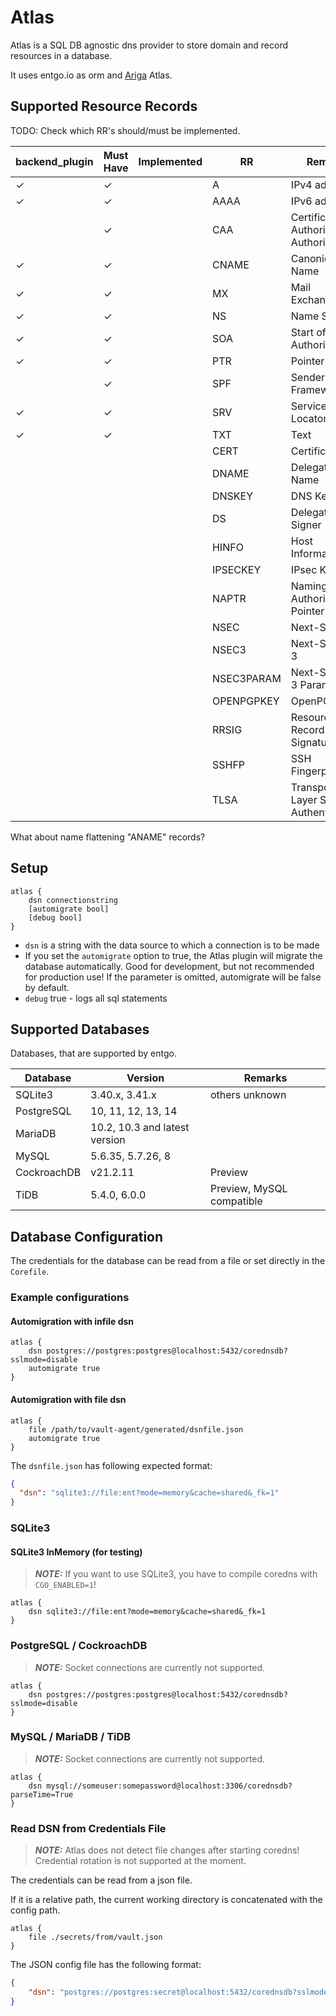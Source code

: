 # Atlas

Atlas is a SQL DB agnostic dns provider to store domain and record resources in a database.

It uses entgo.io as orm and [Ariga](https://ariga.io/) Atlas.

## Supported Resource Records

TODO: Check which RR's should/must be implemented.

| backend_plugin | Must Have | Implemented | RR         | Remark                                  |
| -------------- | --------- | ----------- | ---------- | --------------------------------------- |
| ✓              | ✓         |             | A          | IPv4 address                            |
| ✓              | ✓         |             | AAAA       | IPv6 address                            |
|                | ✓         |             | CAA        | Certification Authority Authorization   |
| ✓              | ✓         |             | CNAME      | Canonical Name                          |
| ✓              | ✓         |             | MX         | Mail Exchange                           |
| ✓              | ✓         |             | NS         | Name Server                             |
| ✓              | ✓         |             | SOA        | Start of Authority                      |
| ✓              | ✓         |             | PTR        | Pointer                                 |
|                | ✓         |             | SPF        | Sender Policy Framework                 |
| ✓              | ✓         |             | SRV        | Service Locator                         |
| ✓              | ✓         |             | TXT        | Text                                    |
|                |           |             | CERT       | Certificate                             |
|                |           |             | DNAME      | Delegation Name                         |
|                |           |             | DNSKEY     | DNS Key                                 |
|                |           |             | DS         | Delegation Signer                       |
|                |           |             | HINFO      | Host Information                        |
|                |           |             | IPSECKEY   | IPsec Key                               |
|                |           |             | NAPTR      | Naming Authority Pointer                |
|                |           |             | NSEC       | Next-Secure                             |
|                |           |             | NSEC3      | Next-Secure 3                           |
|                |           |             | NSEC3PARAM | Next-Secure 3 Parameters                |
|                |           |             | OPENPGPKEY | OpenPGP Key                             |
|                |           |             | RRSIG      | Resource Record Signature               |
|                |           |             | SSHFP      | SSH Fingerprint                         |
|                |           |             | TLSA       | Transport Layer Security Authentication |

What about name flattening "ANAME" records?

## Setup

```config
atlas {
    dsn connectionstring
    [automigrate bool]
    [debug bool]
}
```

- `dsn` is a string with the data source to which a connection is to be made
- If you set the `automigrate` option to true, the Atlas plugin will migrate the database automatically. Good for development, but not recommended for production use! If the parameter is omitted, automigrate will be false by default.
- `debug` true - logs all sql statements

## Supported Databases

Databases, that are supported by entgo.

| Database    | Version                       | Remarks                   |
| ----------- | ----------------------------- | ------------------------- |
| SQLite3     | 3.40.x, 3.41.x                | others unknown            |
| PostgreSQL  | 10, 11, 12, 13, 14            |                           |
| MariaDB     | 10.2, 10.3 and latest version |                           |
| MySQL       | 5.6.35, 5.7.26, 8             |                           |
| CockroachDB | v21.2.11                      | Preview                   |
| TiDB        | 5.4.0, 6.0.0                  | Preview, MySQL compatible |

## Database Configuration

The credentials for the database can be read from a file or set directly in the `Corefile`.

### Example configurations

#### Automigration with infile dsn

```config
atlas {
    dsn postgres://postgres:postgres@localhost:5432/corednsdb?sslmode=disable
    automigrate true
}
```

#### Automigration with file dsn

```config
atlas {
    file /path/to/vault-agent/generated/dsnfile.json
    automigrate true
}
```

The `dsnfile.json` has following expected format:

```json
{
  "dsn": "sqlite3://file:ent?mode=memory&cache=shared&_fk=1"
}
```

### SQLite3

#### SQLite3 InMemory (for testing)

> **_NOTE:_** If you want to use SQLite3, you have to compile coredns with `CGO_ENABLED=1`!

```config
atlas {
    dsn sqlite3://file:ent?mode=memory&cache=shared&_fk=1
}
```

### PostgreSQL / CockroachDB

> **_NOTE:_** Socket connections are currently not supported.

```config
atlas {
    dsn postgres://postgres:postgres@localhost:5432/corednsdb?sslmode=disable
}
```

### MySQL / MariaDB / TiDB

> **_NOTE:_** Socket connections are currently not supported.

```config
atlas {
    dsn mysql://someuser:somepassword@localhost:3306/corednsdb?parseTime=True
}
```

### Read DSN from Credentials File

> **_NOTE:_** Atlas does not detect file changes after starting coredns! Credential rotation is not supported at the moment.

The credentials can be read from a json file.

If it is a relative path, the current working directory is concatenated with the config path.

```config
atlas {
    file ./secrets/from/vault.json
}
```

The JSON config file has the following format:

```json
{
    "dsn": "postgres://postgres:secret@localhost:5432/corednsdb?sslmode=disable"
}
```
